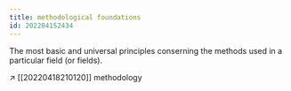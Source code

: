 ```yaml
---
title: methodological foundations
id: 202204152434
---
```


The most basic and universal principles conserning the methods used in a particular field (or fields).

↗ [[20220418210120]] methodology

